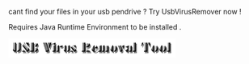 cant find your files in your  usb pendrive ? Try UsbVirusRemover now ! 

Requires Java Runtime Environment to be installed . 

<img src="logo.png">
